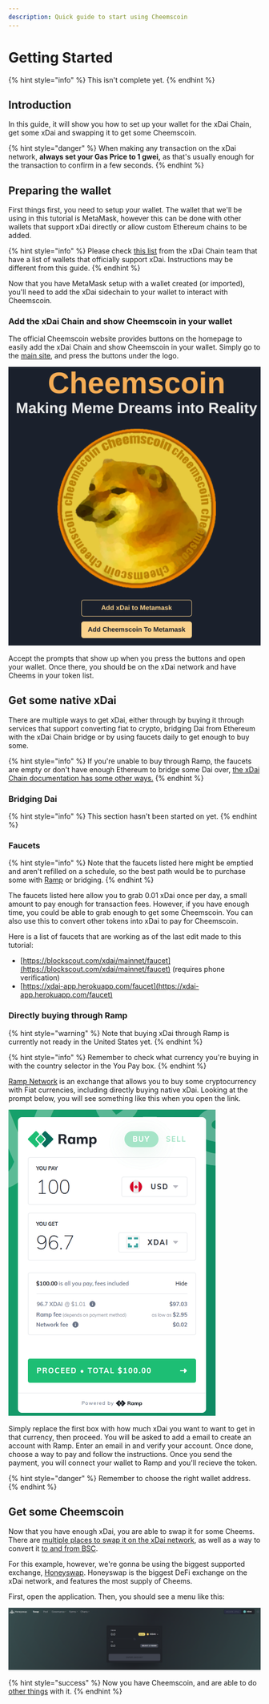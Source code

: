 ```yaml
---
description: Quick guide to start using Cheemscoin
---
```


# Getting Started

{% hint style="info" %}
This isn't complete yet.
{% endhint %}

## Introduction

In this guide, it will show you how to set up your wallet for the xDai Chain, get some xDai and swapping it to get some Cheemscoin.

{% hint style="danger" %}
When making any transaction on the xDai network, **always set your Gas Price to 1 gwei,**  as that's usually enough for the transaction to confirm in a few seconds.
{% endhint %}

## Preparing the wallet

First things first, you need to setup your wallet. The wallet that we'll be using in this tutorial is MetaMask, however this can be done with other wallets that support xDai directly or allow custom Ethereum chains to be added.

{% hint style="info" %}
Please check [this list](https://www.xdaichain.com/for-users/wallets) from the xDai Chain team that have a list of wallets that officially support xDai. Instructions may be different from this guide.
{% endhint %}

Now that you have MetaMask setup with a wallet created \(or imported\), you'll need to add the xDai sidechain to your wallet to interact with Cheemscoin.

### Add the xDai Chain and show Cheemscoin in your wallet

The official Cheemscoin website provides buttons on the homepage to easily add the xDai Chain and show Cheemscoin in your wallet. Simply go to the [main site](https://cheemsco.in), and press the buttons under the logo.

![They should look something like this.](.gitbook/assets/image%20%287%29.png)

Accept the prompts that show up when you press the buttons and open your wallet. Once there, you should be on the xDai network and have Cheems in your token list.

## Get some native xDai

There are multiple ways to get xDai, either through by buying it through services that support converting fiat to crypto, bridging Dai from Ethereum with the xDai Chain bridge or by using faucets daily to get enough to buy some.

{% hint style="info" %}
If you're unable to buy through Ramp, the faucets are empty or don't have enough Ethereum to bridge some Dai over, [the xDai Chain documentation has some other ways.](https://www.xdaichain.com/for-users/get-xdai-tokens)
{% endhint %}

### Bridging Dai

{% hint style="info" %}
This section hasn't been started on yet.
{% endhint %}

### Faucets

{% hint style="info" %}
Note that the faucets listed here might be emptied and aren't refilled on a schedule, so the best path would be to purchase some with [Ramp](https://ramp.network) or bridging.
{% endhint %}

The faucets listed here allow you to grab 0.01 xDai once per day, a small amount to pay enough for transaction fees. However, if you have enough time, you could be able to grab enough to get some Cheemscoin. You can also use this to convert other tokens into xDai to pay for Cheemscoin.

Here is a list of faucets that are working as of the last edit made to this tutorial:

* [https://blockscout.com/xdai/mainnet/faucet](https://blockscout.com/xdai/mainnet/faucet) \(requires phone verification\)
* [https://xdai-app.herokuapp.com/faucet](https://xdai-app.herokuapp.com/faucet)

### Directly buying through Ramp

{% hint style="warning" %}
Note that buying xDai through Ramp is currently not ready in the United States yet.
{% endhint %}

{% hint style="info" %}
Remember to check what currency you're buying in with the country selector in the You Pay box.
{% endhint %}

[Ramp Network](https://ramp.network/buy/?defaultAsset=XDAI) is an exchange that allows you to buy some cryptocurrency with Fiat currencies, including directly buying native xDai. Looking at the prompt below, you will see something like this when you open the link.

![What you will see upon opening the link. Currency may be different.](.gitbook/assets/image%20%282%29.png)

Simply replace the first box with how much xDai you want to want to get in that currency, then proceed. You will be asked to add a email to create an account with Ramp. Enter an email in and verify your account. Once done, choose a way to pay and follow the instructions. Once you send the payment, you will connect your wallet to Ramp and you'll recieve the token.

{% hint style="danger" %}
Remember to choose the right wallet address.
{% endhint %}

## Get some Cheemscoin

Now that you have enough xDai, you are able to swap it for some Cheems. There are [multiple places to swap it on the xDai network](where-to-buy-cheemscoin.md#xdai-chain), as well as a way to convert it [to and from BSC]().

For this example, however, we're gonna be using the biggest supported exchange, [Honeyswap](https://app.honeyswap.org). Honeyswap is the biggest DeFi exchange on the xDai network, and features the most supply of Cheems.

First, open the application. Then, you should see a menu like this:

![The menu of Honeyswap.](.gitbook/assets/image%20%284%29.png)

{% hint style="success" %}
Now you have Cheemscoin, and are able to do [other things]() with it.
{% endhint %}

